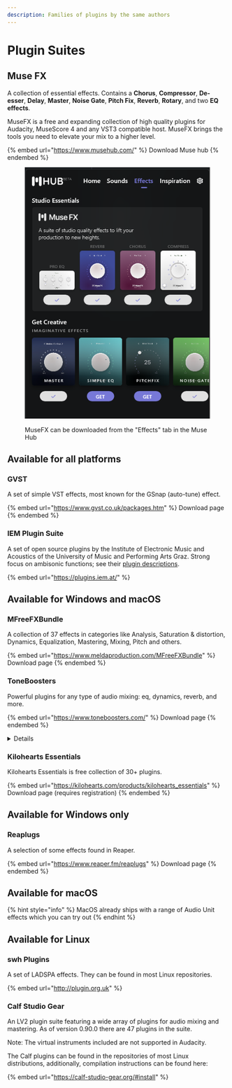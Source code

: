 ```yaml
---
description: Families of plugins by the same authors
---
```


# Plugin Suites

## Muse FX

A collection of essential effects. Contains a **Chorus**, **Compressor**, **De-esser**, **Delay**, **Master**, **Noise Gate**, **Pitch Fix**, **Reverb**, **Rotary**, and two **EQ effects**.

MuseFX is a free and expanding collection of high quality plugins for Audacity, MuseScore 4 and any VST3 compatible host. MuseFX brings the tools you need to elevate your mix to a higher level.

{% embed url="https://www.musehub.com/" %}
Download Muse hub
{% endembed %}

<figure><img src="../.gitbook/assets/image (10).png" alt=""><figcaption><p>MuseFX can be downloaded from the "Effects" tab in the Muse Hub</p></figcaption></figure>

## Available for all platforms

### GVST

A set of simple VST effects, most known for the GSnap (auto-tune) effect.

{% embed url="https://www.gvst.co.uk/packages.htm" %}
Download page
{% endembed %}

### IEM Plugin Suite

A set of open source plugins by the Institute of Electronic Music and Acoustics of the University of Music and Performing Arts Graz. Strong focus on ambisonic functions; see their [plugin descriptions](https://plugins.iem.at/docs/plugindescriptions/).

{% embed url="https://plugins.iem.at/" %}

## Available for Windows and macOS

### MFreeFXBundle

A collection of 37 effects in categories like Analysis, Saturation & distortion, Dynamics, Equalization, Mastering, Mixing, Pitch and others.

{% embed url="https://www.meldaproduction.com/MFreeFXBundle" %}
Download page
{% endembed %}

### ToneBoosters

Powerful plugins for any type of audio mixing: eq, dynamics, reverb, and more.&#x20;

{% embed url="https://www.toneboosters.com/" %}
Download page
{% endembed %}

<details>

<summary>Details</summary>

"Demo" mode is fully functional except for preset saving. You can use Audacity's preset system instead.

What is Included:

* Barricade 4 : Limiter
* BitJuggler : Sampler / Processor
* Compressor 4 : Dynamics processor
* Dual VCF : non-linear filters
* Enhancer : preset filter eq
* Equalizer 4: Digital remasterd Anolog dynamic eq
* Flowtones : synthesizer
* GonioMeter : Stereo Image Analyzer
* MBC : Multiband Compression and saturation
* Morphit : Headphones correction and personalization
* ReelBus 4 : Magnetic tape recording, echo and flanger simulator
* Reverb 4 : Lush reverberation and shimmer
* Sibalance 4 : Spectral de-esser and harshness remover
* Spectogram : Insightful time and frequency visualization
* VoicePitcher 4 : Vocal doubling, pitch shifting and freezing effect

</details>

### Kilohearts Essentials

Kilohearts Essentials is free collection of 30+ plugins.

{% embed url="https://kilohearts.com/products/kilohearts_essentials" %}
Download page (requires registration)
{% endembed %}

## Available for Windows only

### Reaplugs

A selection of some effects found in Reaper.

{% embed url="https://www.reaper.fm/reaplugs" %}
Download page
{% endembed %}

## Available for macOS

{% hint style="info" %}
MacOS already ships with a range of Audio Unit effects which you can try out
{% endhint %}

## Available for Linux

### swh Plugins

A set of LADSPA effects. They can be found in most Linux repositories.

{% embed url="http://plugin.org.uk" %}

### Calf Studio Gear

An LV2 plugin suite featuring a wide array of plugins for audio mixing and mastering. As of version 0.90.0 there are 47 plugins in the suite.

Note: The virtual instruments included are not supported in Audacity.

The Calf plugins can be found in the repositories of most Linux distributions, additionally, compilation instructions can be found here:

{% embed url="https://calf-studio-gear.org/#install" %}
